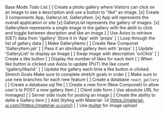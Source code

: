 Base Mode Todo List
[ ] Create a photo gallery where Visitors can click on an image to see a description and use a button to "like" an image. 
    [x] Create 3 components App, GalleryList, GalleryItem.
        [x] App will represents the overall application or site
        [x] GalleryList represents the gallery of images.
        [x] GalleryItem represents a single image in the gallery with the abilit to click and toggle between desription and like an image
    [ ] Use Axios to retrieve (GET) data from '/gallery' Store it in 'App' with 'props'
        [ ] Loop through the list of gallary data
        [ ] Make GalleryItems
    [ ] Create New Componet 'GalleryItem.jsk'
        [ ] Pass it an idividual gallery item with 'props'
        [ ] Update 'GalleryList' to display an Image
        [ ] Swap image with description 'onClick'
        [ ] Create a like button
        [ ] Display the number of likes for each item
        [ ] When like button is clicked use Axios to update (PUT) the like count '/gallery/like/id:'
        [ ] Update the gallery each time a like button is clicked.
Stretch Goals
Make sure to complete stretch goals in order
[ ] Make sure to use new branches for each new feature
[ ] Create a database `react_gallery`
    [ ] Create a database.sql file
[ ] Create a new form (New Componet) to allow user's to POST a new gallery Item
    [ ] Client side form ( Use absolute URL for immages)
    [ ] Server side route for posting an image
[ ] Create the ability to delte a Gallery item
[ ] Add Styling with Material- UI [https://material-ui.com/](https://material-ui.com/)
[ ] Use [multer](https://github.com/expressjs/multer) for image upload 
